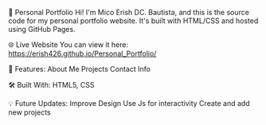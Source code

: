 📁 Personal Portfolio
    Hi! I'm Mico Erish DC. Bautista, and this is the source code for my personal portfolio website. It's built with HTML/CSS and hosted using GitHub Pages.

🌐 Live Website
    You can view it here: https://erish426.github.io/Personal_Portfolio/

📌 Features:
    About Me
    Projects
    Contact Info

🛠️ Built With:
    HTML5, CSS

💡  Future Updates:
      Improve Design
      Use Js for interactivity
      Create and add new projects
